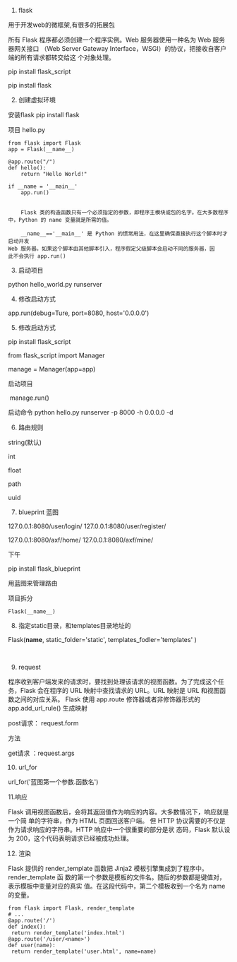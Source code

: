 1. flask

用于开发web的微框架,有很多的拓展包

所有 Flask 程序都必须创建一个程序实例。Web 服务器使用一种名为 Web 服务器网关接口 （Web Server Gateway Interface，WSGI）的协议，把接收自客户端的所有请求都转交给这 个对象处理。 

pip install flask_script

pip install flask

2. 创建虚拟环境

安装flask pip install flask

项目 hello.py

```
from flask import Flask
app = Flask(__name__)

@app.route("/")
def hello():
    return "Hello World!"
    
if __name = '__main__'
	app.run()
	
	
	Flask 类的构造函数只有一个必须指定的参数，即程序主模块或包的名字。在大多数程序 中，Python 的 name 变量就是所需的值。
	
    __name__=='__main__' 是 Python 的惯常用法，在这里确保直接执行这个脚本时才启动开发
Web 服务器。如果这个脚本由其他脚本引入，程序假定父级脚本会启动不同的服务器，因
此不会执行 app.run()
```

3. 启动项目

python hello_world.py runserver 

4. 修改启动方式

app.run(debug=Ture, port=8080, host='0.0.0.0')

5. 修改启动方式

pip install flask_script

from flask_script import Manager

manage = Manager(app=app)

启动项目

​	manage.run()

启动命令 python hello.py runserver -p 8000 -h 0.0.0.0 -d

6. 路由规则

string(默认)

int

float

path

uuid



7. blueprint 蓝图

127.0.0.1:8080/user/login/
127.0.0.1:8080/user/register/

127.0.0.1:8080/axf/home/
127.0.0.1:8080/axf/mine/

下午

pip install flask_blueprint

用蓝图来管理路由

项目拆分

```
Flask(__name__)
```

8. 指定static目录，和templates目录地址的

Flask(__name__, 
	static_folder='static',
	templates_fodler='templates'
	)

​	

9. request

程序收到客户端发来的请求时，要找到处理该请求的视图函数。为了完成这个任务，Flask 会在程序的 URL 映射中查找请求的 URL。URL 映射是 URL 和视图函数之间的对应关系。 Flask 使用 app.route 修饰器或者非修饰器形式的 app.add_url_rule() 生成映射 

post请求： request.form

方法

get请求 ：request.args



10. url_for

url_for('蓝图第一个参数.函数名')



11.响应

Flask 调用视图函数后，会将其返回值作为响应的内容。大多数情况下，响应就是一个简 单的字符串，作为 HTML 页面回送客户端。 但 HTTP 协议需要的不仅是作为请求响应的字符串。HTTP 响应中一个很重要的部分是状 态码，Flask 默认设为 200，这个代码表明请求已经被成功处理。 

12. 渲染

Flask 提供的 render_template 函数把 Jinja2 模板引擎集成到了程序中。render_template 函 数的第一个参数是模板的文件名。随后的参数都是键值对，表示模板中变量对应的真实 值。在这段代码中，第二个模板收到一个名为 name 的变量。 

```
from flask import Flask, render_template
# ...
@app.route('/')
def index():
 return render_template('index.html')
@app.route('/user/<name>')
def user(name):
 return render_template('user.html', name=name)
```



